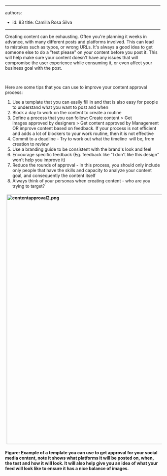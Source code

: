 

---
authors:
  - id: 83
    title: Camilla Rosa Silva
---




<span class='intro'> ​​Creating content can be exhausting. Often you're planning it weeks in advance, with many different posts and platforms involved. This can lead to&#160;mistakes&#160;such as typos, or wrong URLs. It's always a good idea to get someone else to do a&#160;&quot;test please&quot;&#160;on your content before you post it. This will help make sure your&#160;content doesn't have any issues that will compromise the user experience while consuming it, or even affect your business goal with the post.<br><div><br></div> </span>

<p>​He​re are some tips that&#160;you can use to improve your content approval process&#58;</p><p></p><ol><li>Use a template that you can easily fill in and that is also easy for people to understand what you want to post and when<br></li><li>Block a day to work on the&#160;content ​to create a routine<br></li><li>Define a process that you can follow&#58; Create content &gt; Get images&#160;approved by designers &gt; Get content approved by Management OR improve content based on feedback.&#160;If your process is not efficient and adds a lot of blockers to your work routine, then it is not effective<br></li><li>Commit to&#160;a deadline - Try to work out what&#160;the timeline&#160; will be,&#160;from creation to review<br></li><li>Use a branding guide to be&#160;consistent&#160;with the brand's look&#160;and feel<br></li><li>Encourage specific feedback (Eg. feedback&#160;like&#160;&quot;I don't like this design&quot; won't help you improve it)<br></li><li>Reduce the&#160;rounds of approval - In this process, you should only include only people that have the skills and capacity to analyze your content goal, and consequently the content itself<br></li><li>Always​ think of your personas when creating content - who are you trying to target?<br></li></ol><dl class="ssw15-rteElement-ImageArea"><strong><dl class="ssw15-rteElement-ImageArea"><strong><img src="/SiteAssets/approval-for-your-social-media-content/contentapproval2.png" alt="contentapproval2.png" style="margin&#58;5px;width&#58;808px;" /></strong></dl></strong><strong>Figure&#58; Example of a template you can use to get approval for your social media content, note it shows what platforms it will be posted on, when, the test and how it will look. It will also&#160;help give you an idea of what your feed will look like to ensure it has a nice balance of images.​</strong><br></dl><br><p></p>


